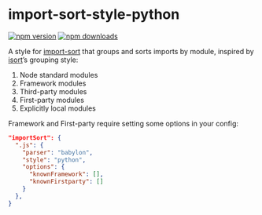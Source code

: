 # import-sort-style-python

[![npm version][npm-img]][npm-url]
[![npm downloads][npm-dls]][npm-url]

A style for [import-sort][] that groups and sorts imports by module, inspired by
[isort][]’s grouping style:

1. Node standard modules
2. Framework modules
3. Third-party modules
4. First-party modules
5. Explicitly local modules

Framework and First-party require setting some options in your config:

```json
"importSort": {
  ".js": {
    "parser": "babylon",
    "style": "python",
    "options": {
      "knownFramework": [],
      "knownFirstparty": []
    }
  },
}
```

[npm-url]: https://www.npmjs.com/package/import-sort-style-python

[npm-img]: https://img.shields.io/npm/v/import-sort-style-python.svg?style=flat-square

[npm-dls]: https://img.shields.io/npm/dt/import-sort-style-python.svg?style=flat-square

[import-sort]: https://github.com/renke/import-sort

[isort]: https://timothycrosley.github.io/isort/#how-does-isort-work
